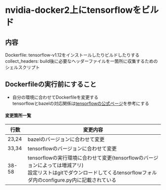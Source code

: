 # nvidia-docker2上にtensorflowをビルド

## 内容
Dockerfile: tensorflow-v1.12をインストールしたりビルドしたりする  
collect_headers: build後に必要なヘッダーファイルを一箇所に収集するためのシェルスクリプト

## Dockerfileの実行前にすること
  * 自分の環境に合わせてDockerfileを変更する  
  tensorflowとbazelの対応関係は[tensorflowの公式ページ](https://www.tensorflow.org/install/source)を参考にする

#### 変更箇所一覧
| 行数    | 変更内容                                              |
| ----- | ------------------------------------------------- |
| 23,24 | bazelのバージョンに合わせて変更                                |
| 33,34 | tensorflowのバージョンに合わせて変更                           |
| 38-58 | tensorflowの実行環境に合わせて変更(tensorflowのバージョンによっては増減アリ) <br>設定リストはgitでダウンロードしてくるtensorflowフォルダ内のconfigure.py内に記載されている |


